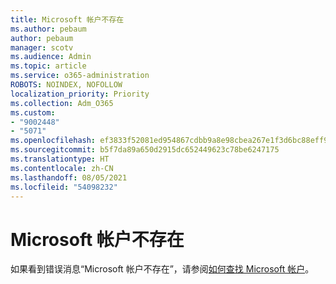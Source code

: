```yaml
---
title: Microsoft 帐户不存在
ms.author: pebaum
author: pebaum
manager: scotv
ms.audience: Admin
ms.topic: article
ms.service: o365-administration
ROBOTS: NOINDEX, NOFOLLOW
localization_priority: Priority
ms.collection: Adm_O365
ms.custom:
- "9002448"
- "5071"
ms.openlocfilehash: ef3833f52081ed954867cdbb9a8e98cbea267e1f3d6bc88eff93c09550a00805
ms.sourcegitcommit: b5f7da89a650d2915dc652449623c78be6247175
ms.translationtype: HT
ms.contentlocale: zh-CN
ms.lasthandoff: 08/05/2021
ms.locfileid: "54098232"
---
```

# <a name="microsoft-account-does-not-exist"></a>Microsoft 帐户不存在

如果看到错误消息“Microsoft 帐户不存在”，请参阅[如何查找 Microsoft 帐户](https://support.microsoft.com/help/13811/microsoft-account-how-to-find)。
